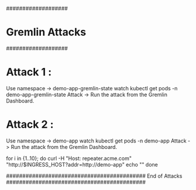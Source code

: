 ###################
# Gremlin Attacks #
###################

# Attack 1 :

Use namespace -> demo-app-gremlin-state
watch kubectl get pods -n demo-app-gremlin-state
Attack -> Run the attack from the Gremlin Dashboard.

# Attack 2 :

Use namespace -> demo-app
watch kubectl get pods -n demo-app
Attack -> Run the attack from the Gremlin Dashboard.

for i in {1..10};
do
curl -H "Host: repeater.acme.com" "http://$INGRESS_HOST?addr=http://demo-app"
echo ""
done


########################################### End of Attacks ###########################################


